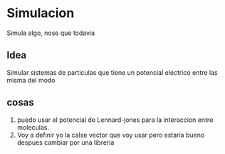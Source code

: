 # Simulacion
 Simula algo, nose que todavia

 ## Idea
 Simular sistemas de particulas que tiene un potencial electrico entre las misma del modo 

 ## cosas
 1. puedo usar el potencial de Lennard-jones para la interaccion entre moleculas.
 2. Voy a definir yo la calse vector que voy usar pero estaria bueno despues cambiar por una libreria  
